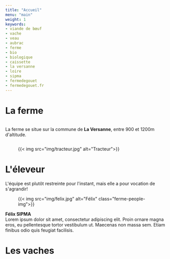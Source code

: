```yaml
---
title: "Accueil"
menu: "main"
weight: 1
keywords:
- viande de bœuf
- vache
- veau
- aubrac
- ferme
- bio
- biologique
- caissette
- la versanne
- loire
- sipma
- fermedegouet
- fermedegouet.fr
---
```

<div class="ferme-section">
  <h1 class="ferme-title" id="la-ferme">La ferme</h1>

  <div class="ferme-columns">
    <div class="column is-one-third">
      <p>
        La ferme se situe sur la commune de <strong>La Versanne</strong>, entre 900 et 1200m d'altitude.
      </p>
    </div>
    <div class="ferme-column is-two-thirds">
      <figure class="image is-5by3">
        {{< img src="img/tracteur.jpg" alt="Tracteur">}}
      </figure>
    </div>
  </div>
</div>


<div class="ferme-section">
  <h1 class="ferme-title" id="l-eleveur">L'éleveur</h1>
  <p>
    L'équipe est plutôt restreinte pour l'instant, mais elle a pour vocation de s'agrandir!
  </p>
  <div class="ferme-media">
    <figure class="media-left ferme-people-figure">
      {{< img src="img/felix.jpg" alt="Félix" class="ferme-people-img">}}
    </figure>
    <div class="media-content">
      <div class="content">
        <strong>Félix SIPMA</strong>
        <br>
        Lorem ipsum dolor sit amet, consectetur adipiscing elit. Proin ornare magna eros, eu pellentesque tortor vestibulum ut. Maecenas non massa sem. Etiam finibus odio quis feugiat facilisis.
      </div>
    </div>
  </div>
</div>

<div class="ferme-section">
  <h1 class="ferme-title" id="les-vaches">Les vaches</h1>
</div>
